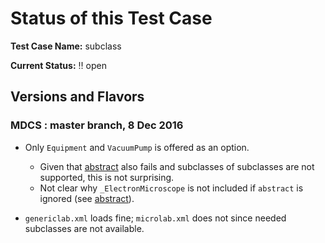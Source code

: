 # Status of this Test Case

**Test Case Name:**  subclass

**Current Status:**  :bangbang: open

## Versions and Flavors

### MDCS : master branch, 8 Dec 2016

*  Only `Equipment` and `VacuumPump` is offered as an option.
   * Given that [abstract](../abstract) also fails and subclasses of
     subclasses are not supported, this is not surprising.
   * Not clear why `_ElectronMicroscope` is not included if `abstract`
     is ignored (see [abstract](../abstract)).
     

*  `genericlab.xml` loads fine; `microlab.xml` does not since needed
   subclasses are not available.

